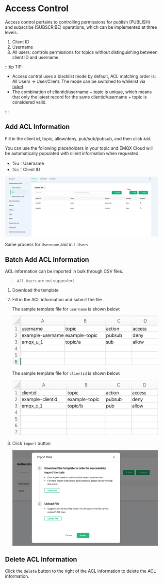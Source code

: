 # Access Control

Access control pertains to controlling permissions for publish (PUBLISH) and subscribe (SUBSCRIBE) operations, which can be implemented at three levels:

1. Client ID
2. Username
3. All users: controls permissions for topics without distinguishing between client ID and username.

:::tip TIP

- Access control uses a blacklist mode by default, ACL matching order is: All Users -> User/Client. The mode can be switched to whilelist via [ticket](../feature/tickets.md). <br/>
- The combination of clientid/username + topic is unique, which means that only the latest record for the same clientid/username + topic is considered valid.

:::


## Add ACL Information

Fill in the client id, topic, allow/deny, pub/sub/pubsub, and then click `Add`.

You can use the following placeholders in your topic and EMQX Cloud will be automatically populated with client information when requested.

- %u：Username
- %c：Client ID
  

![auth](./_assets/add_acl.png)

Same process for `Username` and `All Users`.

## Batch Add ACL Information

ACL information can be imported in bulk through CSV files.

> `All Users` are not supported

1. Download the template

2. Fill in the ACL information and submit the file

   The sample template file for `username` is shown below:

   ![acl](./_assets/username.png)

   The sample template file for `clientid` is shown below:

   ![acl](./_assets/clientid.png)

3. Click `import` button

   ![acl](./_assets/import_auth.png)

## Delete ACL Information

Click the `delete` button to the right of the ACL information to delete the ACL information.
